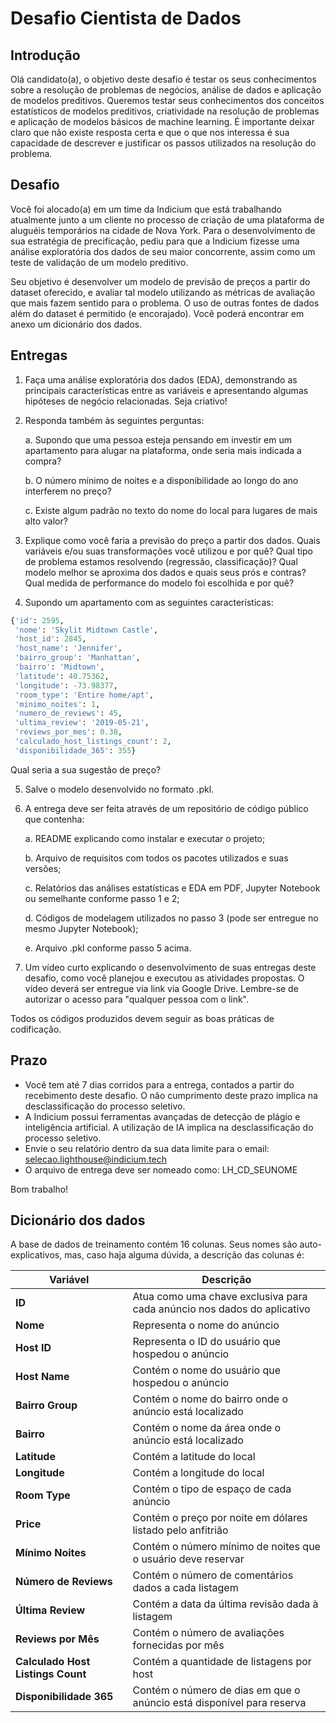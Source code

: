 # Desafio Cientista de Dados

## Introdução

Olá candidato(a), o objetivo deste desafio é testar os seus conhecimentos sobre a resolução de problemas de negócios, análise de dados e aplicação de modelos preditivos. Queremos testar seus conhecimentos dos conceitos estatísticos de modelos preditivos, criatividade na resolução de problemas e aplicação de modelos básicos de machine learning.  É importante deixar claro que não existe resposta certa e que o que nos interessa é sua capacidade de descrever e justificar os passos utilizados na resolução do problema. 

## Desafio

Você foi alocado(a) em um time da Indicium que está trabalhando atualmente junto a um cliente no processo de criação de uma plataforma de aluguéis temporários na cidade de Nova York. Para o desenvolvimento de sua estratégia de precificação, pediu para que a Indicium fizesse uma análise exploratória dos dados de seu maior concorrente, assim como um teste de validação de um modelo preditivo.

Seu objetivo é desenvolver um modelo de previsão de preços a partir do dataset oferecido, e avaliar tal modelo utilizando as métricas de avaliação que mais fazem sentido para o problema. O uso de outras fontes de dados além do dataset é permitido (e encorajado). Você poderá encontrar em anexo um dicionário dos dados.


## Entregas

1. Faça uma análise exploratória dos dados (EDA), demonstrando as principais características entre as variáveis e apresentando algumas hipóteses de negócio relacionadas. Seja criativo!
2. Responda também às seguintes perguntas:

    a. Supondo que uma pessoa esteja pensando em investir em um apartamento para alugar na plataforma, onde seria mais indicada a compra?

    b. O número mínimo de noites e a disponibilidade ao longo do ano interferem no preço?

    c. Existe algum padrão no texto do nome do local para lugares de mais alto valor?
    
3. Explique como você faria a previsão do preço a partir dos dados. Quais variáveis e/ou suas transformações você utilizou e por quê? Qual tipo de problema estamos resolvendo (regressão, classificação)? Qual modelo melhor se aproxima dos dados e quais seus prós e contras? Qual medida de performance do modelo foi escolhida e por quê?
4. Supondo um apartamento com as seguintes características:

```python
{'id': 2595,
 'nome': 'Skylit Midtown Castle',
 'host_id': 2845,
 'host_name': 'Jennifer',
 'bairro_group': 'Manhattan',
 'bairro': 'Midtown',
 'latitude': 40.75362,
 'longitude': -73.98377,
 'room_type': 'Entire home/apt',
 'minimo_noites': 1,
 'numero_de_reviews': 45,
 'ultima_review': '2019-05-21',
 'reviews_por_mes': 0.38,
 'calculado_host_listings_count': 2,
 'disponibilidade_365': 355}
 ```

Qual seria a sua sugestão de preço?

5. Salve o modelo desenvolvido no formato .pkl. 
6. A entrega deve ser feita através de um repositório de código público que contenha:

    a. README explicando como instalar e executar o projeto;

    b. Arquivo de requisitos com todos os pacotes utilizados e suas versões;

    c. Relatórios das análises estatísticas e EDA em PDF, Jupyter Notebook ou semelhante conforme passo 1 e 2;

    d. Códigos de modelagem utilizados no passo 3 (pode ser entregue no mesmo Jupyter Notebook);

    e. Arquivo .pkl conforme passo 5 acima.

7. Um vídeo curto explicando o desenvolvimento de suas entregas deste desafio, como você planejou e executou as atividades propostas. O vídeo deverá ser entregue via link via Google Drive. Lembre-se de autorizar o acesso para "qualquer pessoa com o link".

Todos os códigos produzidos devem seguir as boas práticas de codificação.

## Prazo

- Você tem até 7 dias corridos para a entrega, contados a partir do recebimento deste desafio. O não cumprimento deste prazo implica na desclassificação do processo seletivo.
- A Indicium possui ferramentas avançadas de detecção de plágio e inteligência artificial. A utilização de IA implica na desclassificação do processo seletivo.
-  Envie o seu relatório dentro da sua data limite para o email: selecao.lighthouse@indicium.tech
-  O arquivo de entrega deve ser nomeado como: LH_CD_SEUNOME

Bom trabalho!

## Dicionário dos dados

A base de dados de treinamento contém 16 colunas. Seus nomes são auto-explicativos, mas, caso haja alguma dúvida, a descrição das colunas é:

| **Variável**                     | **Descrição**                                                                                       |
|----------------------------------|---------------------------------------------------------------------------------------------------|
| **ID**                           | Atua como uma chave exclusiva para cada anúncio nos dados do aplicativo                             |
| **Nome**                         | Representa o nome do anúncio                                                                       |
| **Host ID**                      | Representa o ID do usuário que hospedou o anúncio                                                  |
| **Host Name**                    | Contém o nome do usuário que hospedou o anúncio                                                   |
| **Bairro Group**                 | Contém o nome do bairro onde o anúncio está localizado                                             |
| **Bairro**                       | Contém o nome da área onde o anúncio está localizado                                               |
| **Latitude**                     | Contém a latitude do local                                                                         |
| **Longitude**                    | Contém a longitude do local                                                                        |
| **Room Type**                    | Contém o tipo de espaço de cada anúncio                                                           |
| **Price**                        | Contém o preço por noite em dólares listado pelo anfitrião                                        |
| **Mínimo Noites**                | Contém o número mínimo de noites que o usuário deve reservar                                       |
| **Número de Reviews**            | Contém o número de comentários dados a cada listagem                                              |
| **Última Review**                | Contém a data da última revisão dada à listagem                                                   |
| **Reviews por Mês**              | Contém o número de avaliações fornecidas por mês                                                  |
| **Calculado Host Listings Count**| Contém a quantidade de listagens por host                                                         |
| **Disponibilidade 365**          | Contém o número de dias em que o anúncio está disponível para reserva                             |


